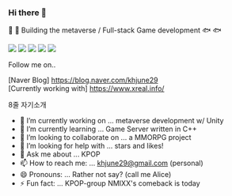 ### Hi there 👋

🐳 :whale: Building the metaverse / Full-stack Game development 🐟 :fish:

<img src="https://img.shields.io/badge/C++-3766AB?style=flat-square&logo=C%2B%2B&logoColor=white"/></a>
<img src="https://img.shields.io/badge/Unity-AAAAAA?style=flat-square&logo=Unity&logoColor=white"/></a>
<img src="https://img.shields.io/badge/Node.js-339933?style=flat-square&logo=Node.js&logoColor=white"/></a>
<img src="https://img.shields.io/badge/UnrealEngine-0E1128?style=flat-square&logo=UnrealEngine&logoColor=white"/></a>
<img src="https://img.shields.io/badge/Spring-6DB33F?style=flat-square&logo=Spring&logoColor=white"/></a>

Follow me on..

[Naver Blog]
https://blog.naver.com/khjune29   
[Currently working with]
https://www.xreal.info/

8줄 자기소개

- 🔭 I’m currently working on ... metaverse development w/ Unity
- 🌱 I’m currently learning ... Game Server written in C++
- 👯 I’m looking to collaborate on ... a MMORPG project
- 🤔 I’m looking for help with ... stars and likes!
- 💬 Ask me about ... KPOP
- 📫 How to reach me: ... khjune29@gmail.com (personal)
- 😄 Pronouns: ... Rather not say? (call me Alice)
- ⚡ Fun fact: ... KPOP-group NMIXX's comeback is today
